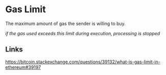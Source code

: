 # Gas Limit

The maximum amount of gas the sender is willing to buy.

*if the gas used exceeds this limit during execution, processing is stopped*

## Links
https://bitcoin.stackexchange.com/questions/39132/what-is-gas-limit-in-ethereum#39197
